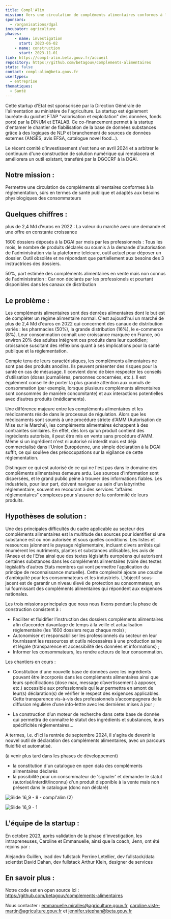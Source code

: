 ```yaml
---
title: Compl'Alim
mission: Vers une circulation de compléments alimentaires conformes à la réglementation, sûrs en termes de santé publique et adaptés aux besoins physiologiques des consommateurs
sponsors: 
  - /organisations/dgal
incubator: agriculture
phases:
    - name: investigation
      start: 2023-06-02
    - name: construction
      start: 2023-11-01
link: https://compl-alim.beta.gouv.fr/accueil
repository: https://github.com/betagouv/complements-alimentaires
stats: false
contact: compl-alim@beta.gouv.fr
usertypes:
  - entreprise
thematiques:
  - Santé
---
```

Cette startup d'Etat est sponsorisée par la Direction Générale de l'alimentation au ministère de l'agriculture.
La startup est également lauréate du guichet FTAP "valorisation et exploitation" des données, fonds porté par la DINUM et ETALAB. Ce co-financement permet à la startup d'entamer le chantier de fiabilisation de la base de données substances grâce à des logiques de NLP et branchement de sources de données externes (ANSES, avis EFSA, catalogue novel food...).

Le récent comité d'investissement s'est tenu en avril 2024 et a arbitrer le continuum d'une construction de solution numérique qui remplacera et améliorera un outil existant, transféré par la DGCCRF à la DGAl. 

## Notre mission : 

Permettre une circulation de compléments alimentaires conformes à la réglementation, sûrs en termes de santé publique et adaptés aux besoins physiologiques des consommateurs

## Quelques chiffres : 

plus de 2,4 Md d’euros en 2022
: La valeur du marché avec une demande et une offre en constante croissance

1600 dossiers déposés à la DGAl par mois par les professionnels
: Tous les mois, le nombre de produits déclarés ou soumis à la demande d'autorisation de l'administration via la plateforme teleicare, outil actuel pour déposer un dossier. Outil obsolète et ne répondant que partiellement aux besoins des 3 instructrices des dossiers.

50%, part estimée des compléments alimentaires en vente mais non connus de l'administration
: Car non déclarés par les professionels et pourtant disponibles dans les canaux de distribution


## Le problème : 

Les compléments alimentaires sont des denrées alimentaires dont le but est de compléter un régime alimentaire normal. C'est aujourd'hui un marché de plus de 2,4 Md d'euros en 2022 qui concernent des canaux de distribution variés : les pharmacies (50%), la grande distribution (16%), le e-commerce (8%). 
Leur consommation connaît une croissance marquée en France, où environ 20% des adultes intègrent ces produits dans leur quotidien; croissance suscitant des réflexions quant à ses implications pour la santé publique et la réglementation.

Compte tenu de leurs caractéristiques, les compléments alimentaires ne sont pas des produits anodins. Ils peuvent présenter des risques pour la santé en cas de mésusage. Il convient donc de bien respecter les conseils d’utilisation (doses journalières, personnes concernées, etc.). Il est également conseillé de porter la plus grande attention aux cumuls de consommation (par exemple, lorsque plusieurs compléments alimentaires sont consommés de manière concomitante) et aux interactions potentielles avec d’autres produits (médicaments).

Une différence majeure entre les compléments alimentaires et les médicaments réside dans le processus de régulation. Alors que les médicaments sont soumis à une procédure stricte d'AMM (Autorisation de Mise sur le Marché), les compléments alimentaires échappent à des contraintes similaires. En effet, dès lors qu'un produit contient des ingrédients autorisés, il peut être mis en vente sans procédure d'AMM. Même si un ingrédient n'est ni autorisé ni interdit mais est déjà commercialisé dans l'Union Européenne, une simple déclaration à la DGAl suffit, ce qui soulève des préoccupations sur la vigilance de cette réglementation.

Distinguer ce qui est autorisé de ce qui ne l'est pas dans le domaine des compléments alimentaires demeure ardu. Les sources d'information sont dispersées, et le grand public peine à trouver des informations fiables. Les industriels, pour leur part, doivent naviguer au sein d'un labyrinthe réglementaire, souvent en recourant à des services "affaires réglementaires" complexes pour s'assurer de la conformité de leurs produits.


## Hypothèses de solution : 

Une des principales difficultés du cadre applicable au secteur des compléments alimentaires est la multitude des sources pour identifier si une substance est ou non autorisée et sous quelles conditions. Les listes et ressources jalonnent le paysage réglementaire, incluant divers arrêtés qui énumèrent les nutriments, plantes et substances utilisables, les avis de l’Anses et de l’Efsa ainsi que des textes législatifs européens qui autorisent certaines substances dans les compléments alimentaires (voire des textes législatifs d’autres Etats membres qui vont permettre l’application du principe de reconnaissance mutuelle). Cette complexité ajoute une couche d’ambiguïté pour les consommateurs et les industriels.
L’objectif sous-jacent est de garantir un niveau élevé de protection au consommateur, en lui fournissant des compléments alimentaires qui répondent aux exigences nationales.

Les trois missions principales que nous nous fixons pendant la phase de construction consistent à :
- Faciliter et fluidifier l’instruction des dossiers compléments alimentaires afin d’accorder davantage de temps à la veille et actualisation réglementaire (les 1600 dossiers reçus chaque mois) ; 
- Autonomiser et responsabiliser les professionnels du secteur en leur fournissant les ressources et outils nécessaires à une production saine et légale (transparence et accessibilité des données et informations) ; 
- Informer les consommateurs, les rendre acteurs de leur consommation.

Les chantiers en cours :

- Constitution d'une nouvelle base de données avec les ingrédients pouvant être incorporés dans les compléments alimentaires ainsi que leurs spécifications (dose max, message d’avertissement à apposer, etc.) accessible aux professionnels qui leur permettra en amont de leur(s) déclaration(s) de vérifier le respect des exigences applicables. Cette transparence vis-à-vis des professionnels s’accompagnera de la diffusion régulière d’une info-lettre avec les dernières mises à jour ; 

- La construction d’un moteur de recherche dans cette base de donnée qui permettra de connaître le statut des ingrédients et substances, leurs spécificités réglementaires... 

A termes, i.e. d'ici la rentrée de septembre 2024, il s'agira de devenir le nouvel outil de déclaration des compléments alimentaires, avec un parcours fluidifié et automatisé. 

(à venir plus tard dans les phases de développement)
- la constitution d'un catalogue en open data des compléments alimentaires déclarés
- la possibilité pour un consommateur de 'signaler' et demander le statut (autorisé/interdit/inconnu) d'un produit disponible à la vente mais non présent dans le catalogue (donc non déclaré)

![Slide 16_9 - 8 - compl'alim (2)](https://github.com/betagouv/beta.gouv.fr/assets/36134318/3df4d4c5-e778-44cc-a709-9631b89dcd75)

![Slide 16_9 - 1](https://github.com/betagouv/beta.gouv.fr/assets/36134318/acbb64e9-0bf1-42f5-be25-926ccb8ddd88)


## L'équipe de la startup :

En octobre 2023, après validation de la phase d'investigation, les intrapreneuses, Caroline et Emmanuelle, ainsi que la coach, Jenn, ont été rejoins par : 

Alejandro Guillèn, lead dev fullstack
Perrine Letellier, dev fullstack/data scientist
David Dahan, dev fullstack
Arthur Klein, designer de services


## En savoir plus : 

Notre code est en open source ici : https://github.com/betagouv/complements-alimentaires


Nous contacter : emmanuelle.miralles@agriculture.gouv.fr, caroline.viste-martin@agriculture.gouv.fr et jennifer.stephan@beta.gouv.fr
